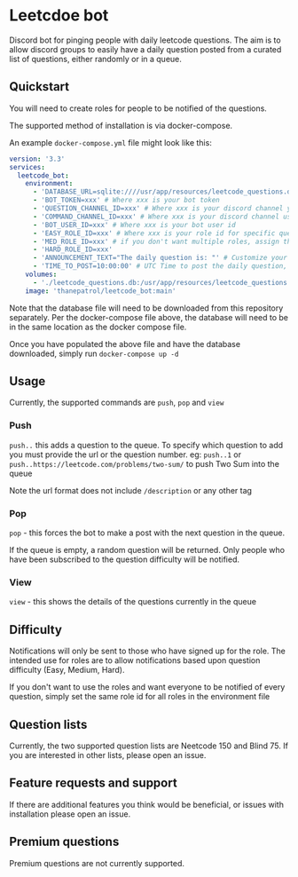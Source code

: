 # Leetcdoe bot
Discord bot for pinging people with daily leetcode questions.
The aim is to allow discord groups to easily have a daily question posted from a curated 
list of questions, either randomly or in a queue. 

## Quickstart
You will need to create roles for people to be notified of the questions. 

The supported method of installation is via docker-compose.

An example `docker-compose.yml` file might look like this:
```yaml
version: '3.3'
services:
  leetcode_bot:
    environment:
      - 'DATABASE_URL=sqlite:////usr/app/resources/leetcode_questions.db'
      - 'BOT_TOKEN=xxx' # Where xxx is your bot token
      - 'QUESTION_CHANNEL_ID=xxx' # Where xxx is your discord channel you use for posting questions
      - 'COMMAND_CHANNEL_ID=xxx' # Where xxx is your discord channel used for posting bot commands. Ideally this is the only use of the channel
      - 'BOT_USER_ID=xxx' # Where xxx is your bot user id
      - 'EASY_ROLE_ID=xxx' # Where xxx is your role id for specific questions
      - 'MED_ROLE_ID=xxx' # if you don't want multiple roles, assign them to the same value
      - 'HARD_ROLE_ID=xxx'
      - 'ANNOUNCEMENT_TEXT="The daily question is: "' # Customize your announcement text here
      - 'TIME_TO_POST=10:00:00' # UTC Time to post the daily question, specified in 24 hour format. eg 10:00:00 is 10AM UTC 
    volumes:
      - './leetcode_questions.db:/usr/app/resources/leetcode_questions.db'
    image: 'thanepatrol/leetcode_bot:main'
```
Note that the database file will need to be downloaded from this repository separately.
Per the docker-compose file above, the database will need to be in the same location
as the docker compose file. 

Once you have populated the above file and have the database downloaded,
simply run `docker-compose up -d`

## Usage
Currently, the supported commands are `push`, `pop` and `view`

### Push

`push..` this adds a question to the queue. To specify which  question to add you must provide the url
or the question number. eg: `push..1` or `push..https://leetcode.com/problems/two-sum/`
to push Two Sum into the queue

Note the url format does not include `/description` or any other tag

### Pop
`pop` - this forces the bot to make a post with the next question in the queue.

If the queue is empty, a random question will be returned. 
Only people who have been subscribed to the question difficulty will be notified.

### View
`view` - this shows the details of the questions currently in the queue

## Difficulty
Notifications will only be sent to those who have signed up for the role. 
The intended use for roles are to allow notifications based upon question difficulty
(Easy, Medium, Hard).

If you don't want to use the roles and want everyone to be notified of every
question, simply set the same role id for all roles in the environment file

## Question lists
Currently, the two supported question lists are Neetcode 150 and Blind 75.
If you are interested in other lists, please open an issue. 

## Feature requests and support
If there are additional features you think would be beneficial,
or issues with installation please open an issue.

## Premium questions
Premium questions are not currently supported. 